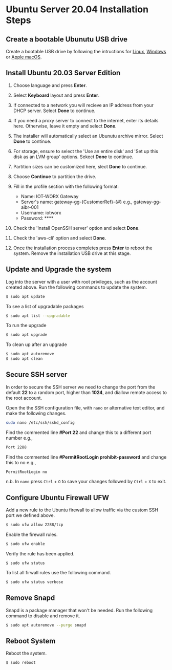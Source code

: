 # Ubuntu Server 20.04 Installation Steps

## Create a bootable Ubunutu USB drive

Create a bootable USB drive by following the intructions for [Linux][linux-usb-stick], [Windows][windows-usb-stick] or [Apple macOS][apple-usb-stick].

## Install Ubuntu 20.03 Server Edition

1. Choose language and press **Enter**.

1. Select **Keyboard** layout and press **Enter**.

1. If connected to a network you will recieve an IP address from your DHCP server. Select **Done** to continue.

1. If you need a proxy server to connect to the internet, enter its details here. Otherwise, leave it empty and select **Done**.

1. The installer will automatically select an Ubunutu archive mirror. Select **Done** to continue.

1. For storage, ensure to select the 'Use an entire disk' and 'Set up this disk as an LVM group' options. Sekect **Done** to continue.

1. Partition sizes can be customized here, slect **Done** to continue.

1. Choose **Continue** to partition the drive.

1. Fill in the profile section with the following format:

    * Name:  IOT-WORX Gateway 
    * Server's name: gateway-gg-{CustomerRef}-{#} e.g., gateway-gg-aibr-001
    * Username: iotworx
    * Password: ****

1. Check the 'Install OpenSSH server' option and select **Done**.

1. Check the 'aws-cli' option and select **Done**.

1. Once the installation process completes press **Enter** to reboot the system. Remove the installation USB drive at this stage.


## Update and Upgrade the system

Log into the server with a user with root privileges, such as the account created above. Run the following commands to update the system.

```bash
$ sudo apt update
```

To see a list of upgradable packages
```bash
$ sudo apt list --upgradable
```

To run the upgrade
```bash
$ sudo apt upgrade
```

To clean up after an upgrade
```bash
$ sudo apt autoremove
$ sudo apt clean
```


## Secure SSH server

In order to secure the SSH server we need to change the port from the default **22** to a random port, higher than **1024**, and diallow remote access to the root account.

Open the the SSH configuration file, with `nano` or alternative text editor, and make the following changes.
```bash
sudo nano /etc/ssh/sshd_config
```
Find the commented line **#Port 22** and change this to a different port number e.g., 

```bash
Port 2288
```

Find the commented line **#PermitRootLogin prohibit-password**  and change this to no e.g.,

```bash
PermitRootLogin no
```

n.b. In `nano` press ``Ctrl`` + `O` to save your changes followed by ``Ctrl`` + ``X`` to exit.


## Configure Ubuntu Firewall UFW

Add a new rule to the Ubuntu firewall to allow traffic via the custom SSH port we defined above.

```bash
$ sudo ufw allow 2288/tcp
```

Enable the firewall rules.

```bash
$ sudo ufw enable
```

Verify the rule has been applied.
```
$ sudo ufw status
```

To list all firwall rules use the following command.

```bash
$ sudo ufw status verbose
```


## Remove Snapd

Snapd is a package manager that won't be needed. Run the following command to disable and remove it.

```bash
$ sudo apt autoremove --purge snapd
```


## Reboot System

Reboot the system.
```bash
$ sudo reboot 
```


[linux-usb-stick]: https://ubuntu.com/tutorials/create-a-usb-stick-on-ubuntu#1-overview
[windows-usb-stick]: https://ubuntu.com/tutorials/create-a-usb-stick-on-windows#1-overview
[apple-usb-stick]: https://ubuntu.com/tutorials/create-a-usb-stick-on-macos#1-overview